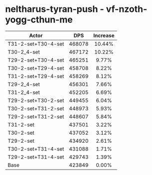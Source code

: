 # neltharus-tyran-push - vf-nzoth-yogg-cthun-me
| Actor | DPS | Increase |
|---|:---:|:---:|
|T31-2-set+T30-4-set|468078|10.44%|
|T30-2_4-set|467172|10.22%|
|T29-2-set+T30-4-set|465251|9.77%|
|T30-2-set+T29-4-set|458708|8.22%|
|T31-2-set+T29-4-set|458269|8.12%|
|T29-2_4-set|456301|7.66%|
|T31-2_4-set|452205|6.69%|
|T29-2-set+T30-2-set|449455|6.04%|
|T30-2-set+T31-2-set|448973|5.93%|
|T29-2-set+T31-2-set|448607|5.84%|
|T31-2-set|437501|3.22%|
|T30-2-set|437052|3.12%|
|T29-2-set|434920|2.61%|
|T30-2-set+T31-4-set|431088|1.71%|
|T29-2-set+T31-4-set|429743|1.39%|
|Base|423849|0.00%|
